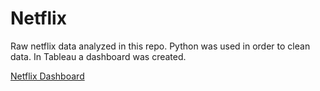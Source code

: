 # Netflix
Raw netflix data analyzed in this repo. Python was used in order to clean data. In Tableau a dashboard was created.

[Netflix Dashboard](https://public.tableau.com/app/profile/abdurrahman1653/viz/Netflix_16734281669110/Netflix)

